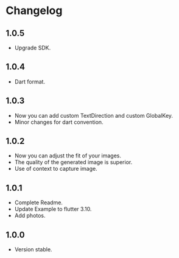 # Changelog

## 1.0.5
* Upgrade SDK.

## 1.0.4
* Dart format.

## 1.0.3
* Now you can add custom TextDirection and custom GlobalKey.
* Minor changes for dart convention.

## 1.0.2
* Now you can adjust the fit of your images.
* The quality of the generated image is superior.
* Use of context to capture image.

## 1.0.1

* Complete Readme.
* Update Example to flutter 3.10.
* Add photos.

## 1.0.0

* Version stable.